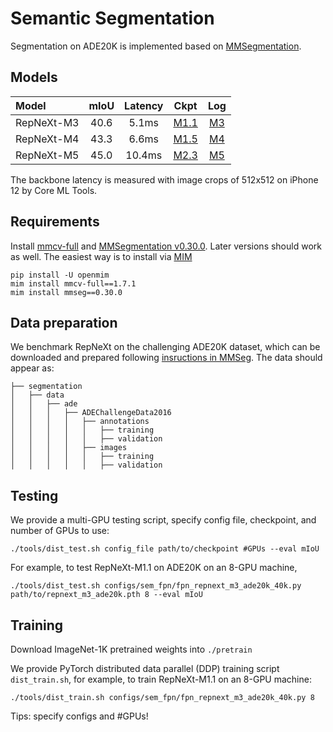 # Semantic Segmentation 

Segmentation on ADE20K is implemented based on [MMSegmentation](https://github.com/open-mmlab/mmsegmentation).

## Models
| Model      | mIoU | Latency | Ckpt |                 Log                 |
|:-----------|:----:|:-------:|:--:|:-----------------------------------:|
| RepNeXt-M3 |   40.6   |  5.1ms  |   [M1.1](https://github.com/suous/RepNeXt/releases/download/v1.0/repnext_m3_ade20k.pth)   | [M3](./logs/repnext_m3_ade20k.json) |
| RepNeXt-M4 |   43.3   |  6.6ms  |   [M1.5](https://github.com/suous/RepNeXt/releases/download/v1.0/repnext_m4_ade20k.pth)   | [M4](./logs/repnext_m4_ade20k.json) |
| RepNeXt-M5 |   45.0   | 10.4ms  |   [M2.3](https://github.com/suous/RepNeXt/releases/download/v1.0/repnext_m5_ade20k.pth)   | [M5](./logs/repnext_m5_ade20k.json) |

The backbone latency is measured with image crops of 512x512 on iPhone 12 by Core ML Tools.

## Requirements
Install [mmcv-full](https://github.com/open-mmlab/mmcv) and [MMSegmentation v0.30.0](https://github.com/open-mmlab/mmsegmentation/tree/v0.30.0). 
Later versions should work as well. 
The easiest way is to install via [MIM](https://github.com/open-mmlab/mim)
```
pip install -U openmim
mim install mmcv-full==1.7.1
mim install mmseg==0.30.0
```

## Data preparation

We benchmark RepNeXt on the challenging ADE20K dataset, which can be downloaded and prepared following [insructions in MMSeg](https://github.com/open-mmlab/mmsegmentation/blob/master/docs/en/dataset_prepare.md#prepare-datasets). 
The data should appear as: 
```
├── segmentation
│   ├── data
│   │   ├── ade
│   │   │   ├── ADEChallengeData2016
│   │   │   │   ├── annotations
│   │   │   │   │   ├── training
│   │   │   │   │   ├── validation
│   │   │   │   ├── images
│   │   │   │   │   ├── training
│   │   │   │   │   ├── validation

```



## Testing

We provide a multi-GPU testing script, specify config file, checkpoint, and number of GPUs to use: 
```
./tools/dist_test.sh config_file path/to/checkpoint #GPUs --eval mIoU
```

For example, to test RepNeXt-M1.1 on ADE20K on an 8-GPU machine, 

```
./tools/dist_test.sh configs/sem_fpn/fpn_repnext_m3_ade20k_40k.py path/to/repnext_m3_ade20k.pth 8 --eval mIoU
```

## Training 
Download ImageNet-1K pretrained weights into `./pretrain` 

We provide PyTorch distributed data parallel (DDP) training script `dist_train.sh`, for example, to train RepNeXt-M1.1 on an 8-GPU machine: 
```
./tools/dist_train.sh configs/sem_fpn/fpn_repnext_m3_ade20k_40k.py 8
```
Tips: specify configs and #GPUs!
